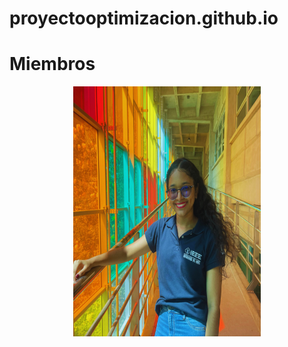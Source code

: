 # proyectooptimizacion.github.io

# Miembros 
<div align="center">
<img src="https://github.com/LCCastillo03/proyectooptimizacion.github.io/blob/2ddaf2fcbbd4254d4d7b817b03e0a643f482fead/FotoLena.png"
  width="300" height="400">
</div>

